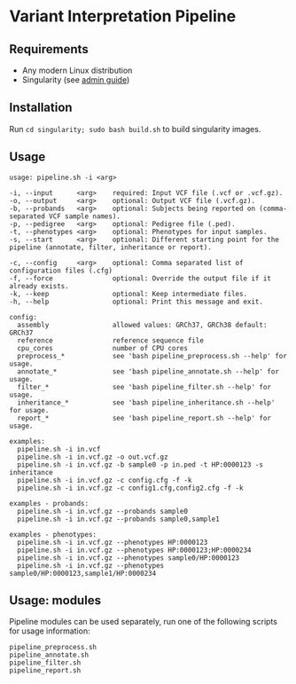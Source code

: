 # Variant Interpretation Pipeline

## Requirements
- Any modern Linux distribution
- Singularity (see [admin guide](https://sylabs.io/guides/latest/admin-guide/))

## Installation
Run `cd singularity; sudo bash build.sh` to build singularity images.

## Usage
```
usage: pipeline.sh -i <arg>

-i, --input      <arg>    required: Input VCF file (.vcf or .vcf.gz).
-o, --output     <arg>    optional: Output VCF file (.vcf.gz).
-b, --probands   <arg>    optional: Subjects being reported on (comma-separated VCF sample names).
-p, --pedigree   <arg>    optional: Pedigree file (.ped).
-t, --phenotypes <arg>    optional: Phenotypes for input samples.
-s, --start      <arg>    optional: Different starting point for the pipeline (annotate, filter, inheritance or report).

-c, --config     <arg>    optional: Comma separated list of configuration files (.cfg)
-f, --force               optional: Override the output file if it already exists.
-k, --keep                optional: Keep intermediate files.
-h, --help                optional: Print this message and exit.

config:
  assembly                allowed values: GRCh37, GRCh38 default: GRCh37
  reference               reference sequence file
  cpu_cores               number of CPU cores
  preprocess_*            see 'bash pipeline_preprocess.sh --help' for usage.
  annotate_*              see 'bash pipeline_annotate.sh --help' for usage.
  filter_*                see 'bash pipeline_filter.sh --help' for usage.
  inheritance_*           see 'bash pipeline_inheritance.sh --help' for usage.
  report_*                see 'bash pipeline_report.sh --help' for usage.

examples:
  pipeline.sh -i in.vcf
  pipeline.sh -i in.vcf.gz -o out.vcf.gz
  pipeline.sh -i in.vcf.gz -b sample0 -p in.ped -t HP:0000123 -s inheritance
  pipeline.sh -i in.vcf.gz -c config.cfg -f -k
  pipeline.sh -i in.vcf.gz -c config1.cfg,config2.cfg -f -k

examples - probands:
  pipeline.sh -i in.vcf.gz --probands sample0
  pipeline.sh -i in.vcf.gz --probands sample0,sample1

examples - phenotypes:
  pipeline.sh -i in.vcf.gz --phenotypes HP:0000123
  pipeline.sh -i in.vcf.gz --phenotypes HP:0000123;HP:0000234
  pipeline.sh -i in.vcf.gz --phenotypes sample0/HP:0000123
  pipeline.sh -i in.vcf.gz --phenotypes sample0/HP:0000123,sample1/HP:0000234
```

## Usage: modules
Pipeline modules can be used separately, run one of the following scripts for usage information:
```
pipeline_preprocess.sh
pipeline_annotate.sh
pipeline_filter.sh
pipeline_report.sh
```
